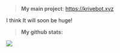 > **My main project**: https://krivebot.xyz

I think It will soon be huge!

> **My github stats:**

<img src="https://github-readme-stats.vercel.app/api?username=Korrumz2PL&theme=blue-black"> </img>
<!-- <img src="https://github-readme-stats.vercel.app/api/top-langs/?username=Korrumz2PL&theme=blue-black"> </img> -->
 

